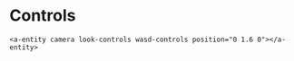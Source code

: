 # Controls

```markup
<a-entity camera look-controls wasd-controls position="0 1.6 0"></a-entity>
```

